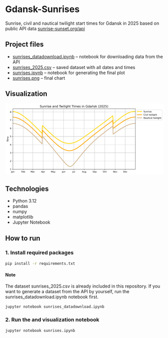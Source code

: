 # Gdansk-Sunrises
Sunrise, civil and nautical twilight start times for Gdansk in 2025 based on public API data [sunrise-sunset.org/api](https://sunrise-sunset.org/api)

## Project files
- [sunrises_datadownload.ipynb](sunrises_datadownload.ipynb) – notebook for downloading data from the API
- [sunrises_2025.csv](sunrises_2025.csv) – saved dataset with all dates and times  
- [sunrises.ipynb](sunrises_datadownload.ipynb) – notebook for generating the final plot  
- [sunrises.png](sunrises_datadownload.ipynb) – final chart

## Visualization
![Sunrise, civil, nautical twilights](sunrises.png)

## Technologies
- Python 3.12
- pandas
- numpy
- matplotlib
- Jupyter Notebook

## How to run

### 1. Install required packages
```bash
pip install -r requirements.txt
```
#### Note
The dataset sunrises_2025.csv is already included in this repository. If you want to generate a dataset from the API by yourself, run the sunrises_datadownload.ipynb notebook first.
```bash
jupyter notebook sunrises_datadownload.ipynb
```
### 2. Run the and visualization notebook
```bash
jupyter notebook sunrises.ipynb
```
